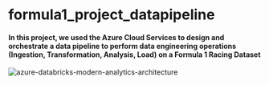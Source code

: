 # formula1_project_datapipeline

#### In this project, we used the Azure Cloud Services to design and orchestrate a data pipeline to perform data engineering operations (Ingestion, Transformation, Analysis, Load) on a Formula 1 Racing Dataset
![azure-databricks-modern-analytics-architecture](https://github.com/nishchalvaishnav/formula1_project_datapipeline/assets/131749093/9d02c72f-09cc-4a74-afb8-8cec1b5478ef)

